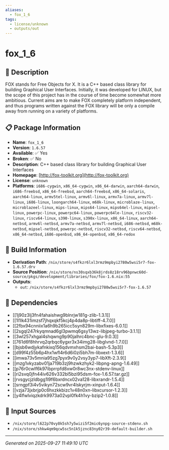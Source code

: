 ```yaml
---
aliases:
  - fox_1_6
tags:
  - license/unknown
  - outputs/out
---
```


# fox_1_6

## 📝 Description

FOX stands for Free Objects for X.
It is a C++ based class library for building Graphical User Interfaces.
Initially, it was developed for LINUX, but the scope of this project has in the course of time become somewhat more ambitious.
Current aims are to make FOX completely platform independent, and thus programs written against the FOX library will be only a compile away from running on a variety of platforms.


## 📋 Package Information

- **Name**: `fox_1_6`
- **Version**: `1.6.57`
- **Available**: ✅ Yes
- **Broken**: ✅ No
- **Description**: C++ based class library for building Graphical User Interfaces
- **Homepage**: [http://fox-toolkit.org](http://fox-toolkit.org)
- **License**: `unknown`
- **Platforms**: `i686-cygwin`, `x86_64-cygwin`, `x86_64-darwin`, `aarch64-darwin`, `i686-freebsd`, `x86_64-freebsd`, `aarch64-freebsd`, `x86_64-solaris`, `aarch64-linux`, `armv5tel-linux`, `armv6l-linux`, `armv7a-linux`, `armv7l-linux`, `i686-linux`, `loongarch64-linux`, `m68k-linux`, `microblaze-linux`, `microblazeel-linux`, `mips-linux`, `mips64-linux`, `mips64el-linux`, `mipsel-linux`, `powerpc-linux`, `powerpc64-linux`, `powerpc64le-linux`, `riscv32-linux`, `riscv64-linux`, `s390-linux`, `s390x-linux`, `x86_64-linux`, `aarch64-netbsd`, `armv6l-netbsd`, `armv7a-netbsd`, `armv7l-netbsd`, `i686-netbsd`, `m68k-netbsd`, `mipsel-netbsd`, `powerpc-netbsd`, `riscv32-netbsd`, `riscv64-netbsd`, `x86_64-netbsd`, `i686-openbsd`, `x86_64-openbsd`, `x86_64-redox`

## 🔧 Build Information

- **Derivation Path**: `/nix/store/s4fkzr6lxl3rmz9mpbyi2780w5wsi5r7-fox-1.6.57.drv`
- **Source Position**: `/nix/store/ns30sqxb36k8jrds8z18rv96bpnwc60d-source/pkgs/development/libraries/fox/fox-1.6.nix:55`
- **Outputs**:
  - `out`:  `/nix/store/s4fkzr6lxl3rmz9mpbyi2780w5wsi5r7-fox-1.6.57`

## 🔗 Dependencies

- [[1j90z3lj3fn4fahaishwg9blnrjw181g-zlib-1.3.1]]
- [[1l1lk431imzsf7jhqxqkf5kcj4p4da8p-libtiff-4.7.0]]
- [[2fbx94cnniix1a6h9b265icc5syn829m-libxfixes-6.0.1]]
- [[2sgql247rkyqmnad6gl3pwmq6gsy13wz-libjpeg-turbo-3.1.1]]
- [[3wl257xhgal4shqwng9p90jalhrc4bnc-glu-9.0.3]]
- [[761d6f8hhrvq2qrbqc6ygxr3x34img28-libglvnd-1.7.0]]
- [[bjsb6wdjykafnkixq156qdvmxhsm2bai-bash-5.3p3]]
- [[d99f4z55b6p4hx1wfl4r6d6i0zi5bh7m-libxext-1.3.6]]
- [[imwa73v5mnia95zg7pyx9v0y2vsy3yp7-libXft-2.3.9]]
- [[mzg1vkyzabv01ja719b3zj9hzwkzhyk2-libpng-apng-1.6.49]]
- [[p76r0cwlf6k97ibprrpfd8xw0r8wc3nx-stdenv-linux]]
- [[ri2svq0jfn44iv626v332bl5bzi95dsm-fox-1.6.57.tar.gz]]
- [[rvsgycjzldbgg1l9f6bxrdncx02va128-libxrandr-1.5.4]]
- [[srngpf3i4v5vikyn72scw9vr4lskyrjm-xinput-1.6.4]]
- [[vzja73jxbrjp0c6hxzkkbizc1v48n0xn-libxcursor-1.2.3]]
- [[y4lfwlviqzkdrk9973a02vpl0fk4h1vy-bzip2-1.0.8]]

## 📁 Input Sources

- `/nix/store/l622p70vy8k5sh7y5wizi5f2mic6ynpg-source-stdenv.sh`
- `/nix/store/shkw4qm9qcw5sc5n1k5jznc83ny02r39-default-builder.sh`

---
*Generated on 2025-09-27 11:49:10 UTC*
